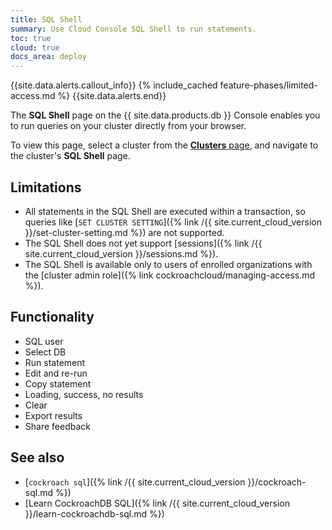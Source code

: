 ```yaml
---
title: SQL Shell
summary: Use Cloud Console SQL Shell to run statements.
toc: true
cloud: true
docs_area: deploy
---
```


{{site.data.alerts.callout_info}}
{% include_cached feature-phases/limited-access.md %}
{{site.data.alerts.end}}

The **SQL Shell** page on the {{ site.data.products.db }} Console enables you to run queries on your cluster directly from your browser.

To view this page, select a cluster from the [**Clusters** page](cluster-management.html#view-clusters-page), and navigate to the cluster's **SQL Shell** page.

## Limitations

- All statements in the SQL Shell are executed within a transaction, so queries like [`SET CLUSTER SETTING`]({% link /{{ site.current_cloud_version }}/set-cluster-setting.md %}) are not supported.
- The SQL Shell does not yet support [sessions]({% link /{{ site.current_cloud_version }}/sessions.md %}).
- The SQL Shell is available only to users of enrolled organizations with the [cluster admin role]({% link cockroachcloud/managing-access.md %}).

## Functionality

- SQL user
- Select DB
- Run statement
- Edit and re-run
- Copy statement
- Loading, success, no results
- Clear
- Export results
- Share feedback

## See also

- [`cockroach sql`]({% link /{{ site.current_cloud_version }}/cockroach-sql.md %})
- [Learn CockroachDB SQL]({% link /{{ site.current_cloud_version }}/learn-cockroachdb-sql.md %})